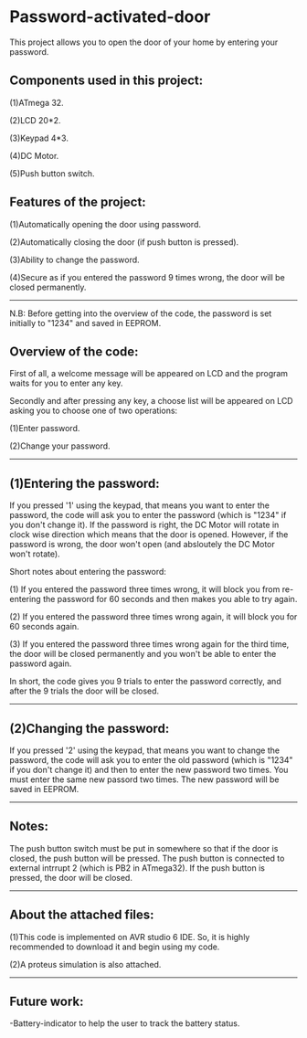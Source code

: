 Password-activated-door
========================

This project allows you to open the door of your home by entering your password.

Components used in this project:
--------------------------------
(1)ATmega 32.

(2)LCD 20*2.

(3)Keypad 4*3.

(4)DC Motor.

(5)Push button switch.

Features of the project:
-------------------------
(1)Automatically opening the door using password.

(2)Automatically closing the door (if push button is pressed).

(3)Ability to change the password.

(4)Secure as if you entered the password 9 times wrong, the door 
   will be closed permanently.

----------------------------------------------------------------

N.B: Before getting into the overview of the code, the password is set initially to "1234" and saved in EEPROM.

Overview of the code:
---------------------

First of all, a welcome message will be appeared on LCD and the program waits for you to enter any key.

Secondly and after pressing any key, a choose list will be appeared on LCD asking you to choose one of two operations:

(1)Enter password.

(2)Change your password.

----------------------------------------------------------------

(1)Entering the password:
-------------------------
If you pressed '1' using the keypad, that means you want to enter the password, the code will ask you to enter the password (which is "1234" if you don't change it).
If the password is right, the DC Motor will rotate in clock wise direction which means that the door is opened.
However, if the password is wrong, the door won't open (and absloutely the DC Motor won't rotate).

Short notes about entering the password:

(1) If you entered the password three times wrong, it will block you from re-entering the password for 60 seconds and then makes you able to try again.

(2) If you entered the password three times wrong again, it will block you for 60 seconds again.

(3) If you entered the password three times wrong again for the third time, the door will be closed permanently and you won't be able to enter the password again.

In short, the code gives you 9 trials to enter the password correctly, and after the 9 trials the door will be closed.

---------------------------------------------------------------

(2)Changing the password:
--------------------------
If you pressed '2' using the keypad, that means you want to change the password, the code will ask you to enter the old password (which is "1234" if you don't change it) and then to enter the new password two times. You must enter the same new passord two times. The new password will be saved in EEPROM.

--------------------------------------------------------------

Notes:
------
The push button switch must be put in somewhere so that if the door is closed, the push button will be pressed. The push button is connected to external intrrupt 2 (which is PB2 in ATmega32). If the push button is pressed, the door will be closed.


---------------------------------------------------------------

About the attached files:
--------------------------
(1)This code is implemented on AVR studio 6 IDE. So, it is highly recommended to download it and begin using my code.

(2)A proteus simulation is also attached.

----------------------------------------------------------------

Future work:
------------
-Battery-indicator to help the user to track the battery status.